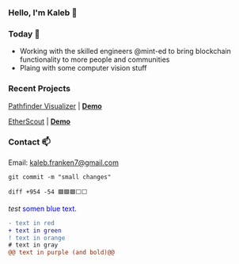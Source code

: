 ### Hello, I'm Kaleb 👋

### Today  📅

- Working with the skilled engineers @mint-ed to bring blockchain functionality to more people and communities
- Plaing with some computer vision stuff

### Recent Projects

[Pathfinder Visualizer](https://github.com/Skywrithin/pathfinder-visualizer) | [**Demo**](https://pathfinder-visualizer-kaleb.herokuapp.com)

[EtherScout](https://github.com/Skywrithin/EtherScout) | [**Demo**](https://www.youtube.com/watch?v=GsC8MomlBk8)

### Contact 📫

Email: kaleb.franken7@gmail.com

  `git commit -m "small changes"`
  
  `diff
  +954
  -54
  🟩🟩🟩⬜⬜
  `

  *test*
<span style="color:blue">somen blue text</span>.


```diff
- text in red
+ text in green
! text in orange
# text in gray
@@ text in purple (and bold)@@
```
